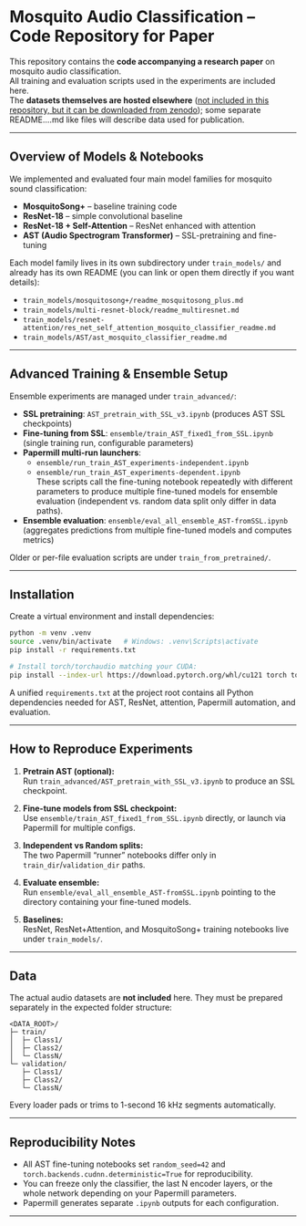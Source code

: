 # Mosquito Audio Classification – Code Repository for Paper

This repository contains the **code accompanying a research paper** on mosquito audio classification.  
All training and evaluation scripts used in the experiments are included here.  
The **datasets themselves are hosted elsewhere** ([not included in this repository, but it can be downloaded from zenodo](https://zenodo.org/records/17236247?token=eyJhbGciOiJIUzUxMiIsImlhdCI6MTc1OTI1NDMxMiwiZXhwIjoxOTI0OTA1NTk5fQ.eyJpZCI6IjJmYTA1OTU1LTc0OTUtNGZkZi1iMmM3LTNmY2QyZGQ5YzhhNCIsImRhdGEiOnt9LCJyYW5kb20iOiJhZDAwYjk0Y2IxMWU1ZGYxMTIxMTg2MDUxM2M0MGQzYiJ9.0msG4dqYqwxgpIGimFCKUPgC9VsjTrN1Pf-RnMKEoPyIE6ONymPEy7UBOcqxwzJbLnG7dCo6HOE_Qh12LF1r7A)); some separate README....md like files will describe data used for publication.

---

## Overview of Models & Notebooks

We implemented and evaluated four main model families for mosquito sound classification:

- **MosquitoSong+** – baseline training code
- **ResNet-18** – simple convolutional baseline
- **ResNet-18 + Self-Attention** – ResNet enhanced with attention
- **AST (Audio Spectrogram Transformer)** – SSL-pretraining and fine-tuning

Each model family lives in its own subdirectory under `train_models/` and already has its own README (you can link or open them directly if you want details):

- `train_models/mosquitosong+/readme_mosquitosong_plus.md`
- `train_models/multi-resnet-block/readme_multiresnet.md`
- `train_models/resnet-attention/res_net_self_attention_mosquito_classifier_readme.md`
- `train_models/AST/ast_mosquito_classifier_readme.md`

---

## Advanced Training & Ensemble Setup

Ensemble experiments are managed under `train_advanced/`:

- **SSL pretraining**: `AST_pretrain_with_SSL_v3.ipynb` (produces AST SSL checkpoints)
- **Fine-tuning from SSL**: `ensemble/train_AST_fixed1_from_SSL.ipynb` (single training run, configurable parameters)
- **Papermill multi-run launchers**:  
  - `ensemble/run_train_AST_experiments-independent.ipynb`  
  - `ensemble/run_train_AST_experiments-dependent.ipynb`  
  These scripts call the fine-tuning notebook repeatedly with different parameters to produce multiple fine-tuned models for ensemble evaluation (independent vs. random data split only differ in data paths).
- **Ensemble evaluation**: `ensemble/eval_all_ensemble_AST-fromSSL.ipynb` (aggregates predictions from multiple fine-tuned models and computes metrics)

Older or per-file evaluation scripts are under `train_from_pretrained/`.

---


## Installation

Create a virtual environment and install dependencies:

```bash
python -m venv .venv
source .venv/bin/activate   # Windows: .venv\Scripts\activate
pip install -r requirements.txt

# Install torch/torchaudio matching your CUDA:
pip install --index-url https://download.pytorch.org/whl/cu121 torch torchaudio torchvision
```

A unified `requirements.txt` at the project root contains all Python dependencies needed for AST, ResNet, attention, Papermill automation, and evaluation.

---

## How to Reproduce Experiments

1. **Pretrain AST (optional):**  
   Run `train_advanced/AST_pretrain_with_SSL_v3.ipynb` to produce an SSL checkpoint.

2. **Fine-tune models from SSL checkpoint:**  
   Use `ensemble/train_AST_fixed1_from_SSL.ipynb` directly, or launch via Papermill for multiple configs.

3. **Independent vs Random splits:**  
   The two Papermill “runner” notebooks differ only in `train_dir`/`validation_dir` paths.

4. **Evaluate ensemble:**  
   Run `ensemble/eval_all_ensemble_AST-fromSSL.ipynb` pointing to the directory containing your fine-tuned models.

5. **Baselines:**  
   ResNet, ResNet+Attention, and MosquitoSong+ training notebooks live under `train_models/`.

---

## Data

The actual audio datasets are **not included** here. They must be prepared separately in the expected folder structure:

```
<DATA_ROOT>/
├─ train/
│  ├─ Class1/
│  ├─ Class2/
│  └─ ClassN/
└─ validation/
   ├─ Class1/
   ├─ Class2/
   └─ ClassN/
```

Every loader pads or trims to 1-second 16 kHz segments automatically.

---

## Reproducibility Notes

- All AST fine-tuning notebooks set `random_seed=42` and `torch.backends.cudnn.deterministic=True` for reproducibility.
- You can freeze only the classifier, the last N encoder layers, or the whole network depending on your Papermill parameters.
- Papermill generates separate `.ipynb` outputs for each configuration.

---
